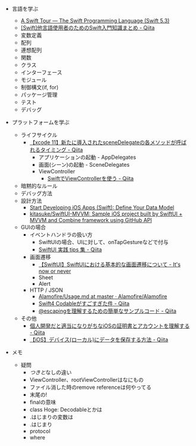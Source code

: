 - 言語を学ぶ
  - [A Swift Tour — The Swift Programming Language (Swift 5.3)](https://docs.swift.org/swift-book/GuidedTour/GuidedTour.html#//apple_ref/doc/uid/TP40014097-CH2-ID1)
  - [[Swift]他言語使用者のためのSwift入門知識まとめ - Qiita](https://qiita.com/cabbage/items/6993b1a9280a5ab854d8)
  - 変数定義
  - 配列
  - 連想配列
  - 関数
  - クラス
  - インターフェース
  - モジュール
  - 制御構文(if, for)
  - パッケージ管理
  - テスト
  - デバッグ

- プラットフォームを学ぶ
  - ライフサイクル
    - [【xcode 11】新たに導入されたsceneDelegateの各メソッドが呼ばれるタイミング - Qiita](https://qiita.com/ninoko1995/items/b28a712d5f620dbebb6f)
      - アプリケーションの起動 - AppDelegates
      - 画面(シーン)の起動 - SceneDelegates
      - ViewController
        - [SwiftでViewControllerを使う - Qiita](https://qiita.com/h_nagami/items/66dc637463f98716bfa5)
  - 暗黙的なルール
  - デバッグ方法
  - 設計方法
    - [Start Developing iOS Apps (Swift): Define Your Data Model](https://developer.apple.com/library/archive/referencelibrary/GettingStarted/DevelopiOSAppsSwift/DefineYourDataModel.html)
    - [kitasuke/SwiftUI-MVVM: Sample iOS project built by SwiftUI + MVVM and Combine framework using GitHub API](https://github.com/kitasuke/SwiftUI-MVVM)
  - GUIの場合
    - イベントハンドラの扱い方
      - SwiftUIの場合、UIに対して、onTapGestureなどで付与
      - [SwiftUI 実践 tips 集 - Qiita](https://qiita.com/AkkeyLab/items/1a1cf1409807b42b4938)
    - 画面遷移
      - [【SwiftUI】SwiftUIにおける基本的な画面遷移について - It's now or never](https://inon29.hateblo.jp/entry/2020/03/28/175807)
      - Sheet
      - Alert
    - HTTP / JSON
      - [Alamofire/Usage.md at master · Alamofire/Alamofire](https://github.com/Alamofire/Alamofire/blob/master/Documentation/Usage.md#using-alamofire)
      - [Swift4 Codableがすごすぎた件 - Qiita](https://qiita.com/UJIPOID/items/2c436a80f1167f7bcac0)
      - [@escapingを理解するための簡単なサンプルコード - Qiita](https://qiita.com/hiroyuki7/items/87db7748f7a79fb29215)
  - その他
    - [個人開発だと適当になりがちなiOSの証明書とアカウントを理解する - Qiita](https://qiita.com/yosshi4486/items/7dbd7e2bc35a1fc9e5a0)
    - [【iOS】デバイス(ローカル)にデータを保存する方法 - Qiita](https://qiita.com/shiz/items/c7a9b3218269c5c92fed)

- メモ
  - 疑問
    - $つきと$なしの違い
    - ViewController、rootViewControllerはなにもの
    - ファイル消した時のremove referenceは何やってる
    - 末尾の!
    - finalの意味
    - class Hoge: Decodableとかは
    - .はじまりの変数は
    - \.はじまり
    - protocol
    - where
